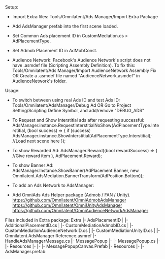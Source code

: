 Setup:
- Import Extra files: Tools/Omnilatent/Ads Manager/Import Extra Package
- Add AdsManager prefab into the first scene loaded.
- Set Common Ads placement ID in CustomMediation.cs > AdPlacementType.
- Set Admob Placement ID in AdMobConst.

- Audience Network: Facebook's Audience Network's script does not have .asmdef file (Scripting Assembly Definition). To fix this:
Tools/Omnilatent/Ads Manager/Import AudienceNetwork Assembly Fix
    OR
Create a .asmdef file named "AudienceNetwork.asmdef" in AudienceNetwork's folder.

Usage:
- To switch between using real Ads ID and test Ads ID:
    Tools/Omnilatent/AdsManager/Debug Ad
        OR
    Go to Project Setting/Scripting Define Symbol, and add/remove "DEBUG_ADS"

- To Request and Show Interstitial ads after requesting successful:
    AdsManager.instance.RequestInterstitialNoShow(AdPlacementType.Interstitial, (bool success) =>
        {
            if (success) AdsManager.instance.ShowInterstitial(AdPlacementType.Interstitial);
            //Load next scene here
        });

- To show Rewarded Ad:
    AdsManager.Reward((bool rewardSuccess) => {
        //Give reward item
    }, AdPlacement.Reward);

- To show Banner Ad:
    AdsManager.Instance.ShowBanner(AdPlacement.Banner, new Omnilatent.AdsMediation.BannerTransform(AdPosition.Bottom));

- To add an Ads Network to AdsManager:
 + Add OmniAds Ads Helper package (Admob / FAN / Unity).
     https://github.com/Omnilatent/OmniAdmobAdsManager
     https://github.com/Omnilatent/OmniUnityAdsManager
     https://github.com/Omnilatent/OmniAudienceNetworkAdsManager

Files included in Extra package:
Extra
|- AdsPlacementID
|   |- AdditionalPlacementID.cs
|   |- CustomMediationAdmobID.cs
|   |- CustomMediationAudienceNetworkID.cs
|   |- CustomMediationUnityID.cs
|   |- Omnilatent.AdsManager Reference.asmref
|- HandleAdsManagerMessage.cs
|- MessagePopup
|-  |- MessagePopup.cs
|-  |- Resources
|-  |-  |- MessagePopupCanvas.Prefab
|- Resources
|-  |- AdsManager.prefab